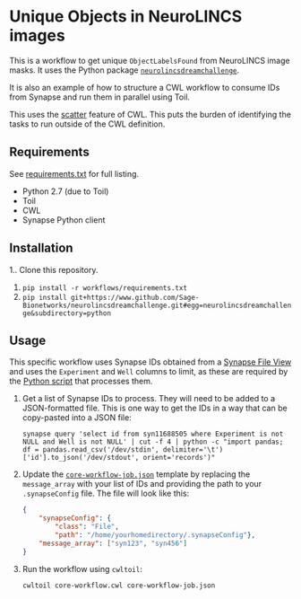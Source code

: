# Unique Objects in NeuroLINCS images

This is a workflow to get unique `ObjectLabelsFound` from NeuroLINCS image masks. It uses the Python package [`neurolincsdreamchallenge`](https://github.com/Sage-Bionetworks/neurolincsdreamchallenge/blob/master/python/).

It is also an example of how to structure a CWL workflow to consume IDs from Synapse and run them in parallel using Toil.

This uses the [scatter](https://www.commonwl.org/user_guide/23-scatter-workflow/) feature of CWL. This puts the burden of identifying the tasks to run outside of the CWL definition.

## Requirements

See [requirements.txt](requirements.txt) for full listing.

- Python 2.7 (due to Toil)
- Toil
- CWL
- Synapse Python client

## Installation

1.. Clone this repository.
1. `pip install -r workflows/requirements.txt`
1. `pip install git+https://www.github.com/Sage-Bionetworks/neurolincsdreamchallenge.git#egg=neurolincsdreamchallenge&subdirectory=python`

## Usage

This specific workflow uses Synapse IDs obtained from a [Synapse File View](syn11688505) and uses the `Experiment` and `Well` columns to limit, as these are required by the [Python script](https://github.com/Sage-Bionetworks/neurolincsdreamchallenge/blob/master/python/bin/get-image-layers.py) that processes them.

1. Get a list of Synapse IDs to process. They will need to be added to a JSON-formatted file. This is one way to get the IDs in a way that can be copy-pasted into a JSON file:
    ``` shell
    synapse query 'select id from syn11688505 where Experiment is not NULL and Well is not NULL' | cut -f 4 | python -c "import pandas; df = pandas.read_csv('/dev/stdin', delimiter='\t')['id'].to_json('/dev/stdout', orient='records')"
    ```
1. Update the [`core-workflow-job.json`](core-workflow-job.json) template by replacing the `message_array` with your list of IDs and providing the path to your `.synapseConfig` file. The file will look like this:

    ``` json
    {
        "synapseConfig": {
            "class": "File",
            "path": "/home/yourhomedirectory/.synapseConfig"},
        "message_array": ["syn123", "syn456"]
    }

    ```
1. Run the workflow using `cwltoil`:

    ``` shell
    cwltoil core-workflow.cwl core-workflow-job.json
    ```
